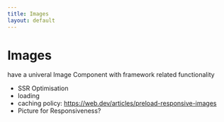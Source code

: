 ```yaml
---
title: Images
layout: default
---
```


# Images

have a univeral Image Component with framework related functionality

* SSR Optimisation
* loading
* caching policy: https://web.dev/articles/preload-responsive-images
* Picture for Responsiveness?
